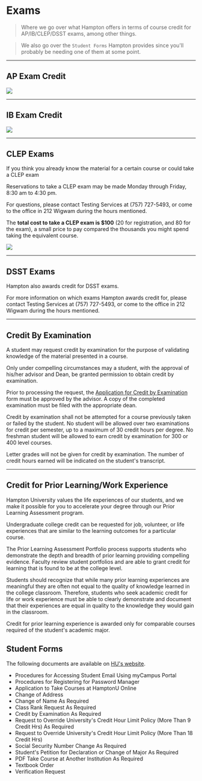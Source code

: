 # Exams

> Where we go over what Hampton offers in terms of course credit for AP/IB/CLEP/DSST exams, among other things.

> We also go over the `Student Forms` Hampton provides since you'll probably be needing one of them at some point.

---

## AP Exam Credit

![](https://huacm.files.wordpress.com/2015/03/screenshot-2015-03-06-17-37-49.png)

---

## IB Exam Credit

![](https://huacm.files.wordpress.com/2015/03/screenshot-2015-03-06-17-23-25.png)

---

## CLEP Exams

If you think you already know the material for a certain course or could take a CLEP exam

Reservations to take a CLEP exam may be made Monday through Friday, 8:30 am to 4:30 pm.

For questions, please contact Testing Services at (757) 727-5493, or come to the office in 212 Wigwam during the hours mentioned.

The **total cost to take a CLEP exam is $100** (20 for registration, and 80 for the exam), a small price to pay compared the thousands you might spend taking the equivalent course.

![](https://huacm.files.wordpress.com/2015/03/screenshot-2015-03-06-17-18-26.png)

---

## DSST Exams

Hampton also awards credit for DSST exams.

For more information on which exams Hampton awards credit for, please contact Testing Services at (757) 727-5493, or come to the office in 212 Wigwam during the hours mentioned.

---

## Credit By Examination

A student may request credit by examination for the purpose of validating knowledge of the material presented in a course.

Only under compelling circumstances may a student, with the approval of his/her advisor and Dean, be granted permission to obtain credit by examination.

Prior to processing the request, the [Application for Credit by Examination](http://www.hamptonu.edu/docs/student/credit_by_exam.pdf) form must be approved by the advisor. A copy of the completed examination must be filed with the appropriate dean.

Credit by examination shall not be attempted for a course previously taken or failed by the student. No student will be allowed over two examinations for credit per semester, up to a maximum of 30 credit hours per degree. No freshman student will be allowed to earn credit by examination for 300 or 400 level courses.

Letter grades will not be given for credit by examination. The number of credit hours earned will be indicated on the student's transcript.

---

## Credit for Prior Learning/Work Experience

Hampton University values the life experiences of our students, and we make it possible for you to accelerate your degree through our Prior Learning Assessment program.

Undergraduate college credit can be requested for job, volunteer, or life experiences that are similar to the learning outcomes for a particular course.

The Prior Learning Assessment Portfolio process supports students who demonstrate the depth and breadth of prior learning providing compelling evidence. Faculty review student portfolios and are able to grant credit for learning that is found to be at the college level.

Students should recognize that while many prior learning experiences are meaningful they are often not equal to the quality of knowledge learned in the college classroom. Therefore, students who seek academic credit for life or work experience must be able to clearly demonstrate and document that their experiences are equal in quality to the knowledge they would gain in the classroom.

Credit for prior learning experience is awarded only for comparable courses required of the student's academic major.

## Student Forms

The following documents are available on [HU's website](http://www.hamptonu.edu/docs/student/).

- Procedures for Accessing Student Email Using myCampus Portal
- Procedures for Registering for Password Manager
- Application to Take Courses at HamptonU Online
- Change of Address
- Change of Name	As Required
- Class Rank Request	As Required
- Credit by Examination	As Required
- Request to Override University's Credit Hour Limit Policy (More Than 9 Credit Hrs)	As Required
- Request to Override University's Credit Hour Limit Policy (More Than 18 Credit Hrs)
- Social Security Number Change	As Required
- Student's Petition for Declaration or Change of Major	As Required
- PDF Take Course at Another Institution	As Required
- Textbook Order
- Verification Request

